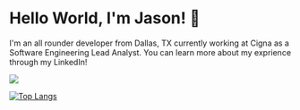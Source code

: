 # Hello World, I'm Jason! 🌱
I'm an all rounder developer from Dallas, TX currently working at Cigna as a Software Engineering Lead Analyst. You can learn more about my exprience through my LinkedIn!

<a href="https://www.linkedin.com/in/dinhjdev/"><img src="https://img.shields.io/badge/LinkedIn-0077B5?style=for-the-badge&logo=linkedin&logoColor=white"/></a>

[![Top Langs](https://github-readme-stats.vercel.app/api/top-langs/?username=dinhjdev&layout=compact)](https://github.com/anuraghazra/github-readme-stats)


<!---
DinhJDev/DinhJDev is a ✨ special ✨ repository because its `README.md` (this file) appears on your GitHub profile.
You can click the Preview link to take a look at your changes.
--->
